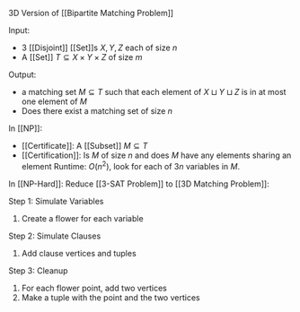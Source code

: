 3D Version of [[Bipartite Matching Problem]]

Input:
- $3$ [[Disjoint]] [[Set]]s $X,Y,Z$ each of size $n$
- A [[Set]] $T\subseteq X\times Y\times Z$ of size $m$

Output:
- a matching set $M\subseteq T$ such that each element of $X\sqcup Y\sqcup Z$ is in at most one element of $M$
- Does there exist a matching set of size $n$

In [[NP]]:
- [[Certificate]]: A [[Subset]] $M\subseteq T$
- [[Certification]]: Is $M$ of size $n$ and does $M$ have any elements sharing an element
Runtime: $O(n^2)$, look for each of $3n$ variables in $M$.

In [[NP-Hard]]:
Reduce [[3-SAT Problem]] to [[3D Matching Problem]]:

Step 1: Simulate Variables
1. Create a flower for each variable

Step 2: Simulate Clauses
1. Add clause vertices and tuples

Step 3: Cleanup
1. For each flower point, add two vertices
2. Make a tuple with the point and the two vertices


